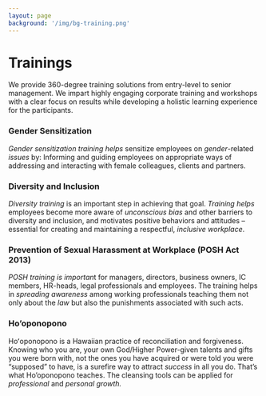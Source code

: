```yaml
---
layout: page
background: '/img/bg-training.png'
---
```


# Trainings

We provide 360-degree training solutions from entry-level to senior management. We impart highly engaging corporate training and workshops with a clear focus on results while developing a holistic learning experience for the participants.

### Gender Sensitization
*Gender sensitization training helps* sensitize employees on *gender*-related *issues* by: Informing and guiding employees on appropriate ways of addressing and interacting with female colleagues, clients and partners.

### Diversity and Inclusion
*Diversity training* is an important step in achieving that goal. *Training helps* employees become more aware of *unconscious bias* and other barriers to diversity and inclusion, and motivates positive behaviors and attitudes – essential for creating and maintaining a respectful, *inclusive workplace*.

### Prevention of Sexual Harassment at Workplace (POSH Act 2013)
*POSH training is importan*t for managers, directors, business owners, IC members, HR-heads, legal professionals and employees. The training helps in *spreading awareness* among working professionals teaching them not only about the *law* but also the punishments associated with such acts.

### Ho’oponopono
Hoʻoponopono is a Hawaiian practice of reconciliation and forgiveness. Knowing who you are, your own God/Higher Power-given talents and gifts you were born with, not the ones you have acquired or were told you were “supposed” to have, is a surefire way to attract *success* in all you do. That’s what Ho’oponopono teaches. The cleansing tools can be applied for *professional* and *personal growth.*